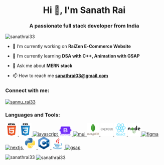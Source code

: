<h1 align="center">Hi 👋, I'm Sanath Rai</h1>
<h3 align="center">A passionate full stack developer from India</h3>

<p align="left"> <img src="https://komarev.com/ghpvc/?username=sanathrai33&label=Profile%20views&color=0e75b6&style=flat" alt="sanathrai33" /> </p>

- 🔭 I’m currently working on **RaiZen E-Commerce Website**

- 🌱 I’m currently learning **DSA with C++, Animation with GSAP**

- 💬 Ask me about **MERN stack**

- 📫 How to reach me **sanathrai03@gmail.com**

<h3 align="left">Connect with me:</h3>
<p align="left">
<a href="https://instagram.com/sannu_rai33" target="blank"><img align="center" src="https://raw.githubusercontent.com/rahuldkjain/github-profile-readme-generator/master/src/images/icons/Social/instagram.svg" alt="sannu_rai33" height="30" width="40" /></a>
</p>

<h3 align="left">Languages and Tools:</h3>
<p align="left"> <a href="https://www.w3.org/html/" target="_blank" rel="noreferrer"> <img src="https://raw.githubusercontent.com/devicons/devicon/master/icons/html5/html5-original-wordmark.svg" alt="html5" width="40" height="40"/> </a> <a href="https://www.w3schools.com/css/" target="_blank" rel="noreferrer"> <img src="https://raw.githubusercontent.com/devicons/devicon/master/icons/css3/css3-original-wordmark.svg" alt="css3" width="40" height="40"/> </a> <a href="https://developer.mozilla.org/en-US/docs/Web/JavaScript" target="_blank" rel="noreferrer"> <img src="https://miro.medium.com/v2/resize:fit:344/1*tZHcs0d7MAG-BBcjBekZYA.png" alt="javascript" width="40" height="40"/> </a> <a href="https://getbootstrap.com" target="_blank" rel="noreferrer"> <img src="https://raw.githubusercontent.com/devicons/devicon/master/icons/bootstrap/bootstrap-plain-wordmark.svg" alt="bootstrap" width="40" height="30"/> </a> <a href="https://mui.com" target="_blank" rel="noreferrer"> <img src="https://raw.githubusercontent.com/mui/material-ui/master/docs/public/static/logo.png" alt="mui" width="40" height="40"/> </a> <a href="https://www.mongodb.com/" target="_blank" rel="noreferrer"> <img src="https://raw.githubusercontent.com/devicons/devicon/master/icons/mongodb/mongodb-original-wordmark.svg" alt="mongodb" width="40" height="40"/> </a> <a href="https://expressjs.com" target="_blank" rel="noreferrer"> <img src="https://raw.githubusercontent.com/devicons/devicon/master/icons/express/express-original-wordmark.svg" alt="express" width="40" height="40"/> </a> <a href="https://reactjs.org/" target="_blank" rel="noreferrer"> <img src="https://raw.githubusercontent.com/devicons/devicon/master/icons/react/react-original-wordmark.svg" alt="react" width="40" height="40"/> </a> <a href="https://nodejs.org" target="_blank" rel="noreferrer"> <img src="https://raw.githubusercontent.com/devicons/devicon/master/icons/nodejs/nodejs-original-wordmark.svg" alt="nodejs" width="40" height="40"/> </a> <a href="https://www.figma.com/" target="_blank" rel="noreferrer"> <img src="https://www.vectorlogo.zone/logos/figma/figma-icon.svg" alt="figma" width="40" height="40"/> </a> <a href="https://nextjs.org/" target="_blank" rel="noreferrer"> <img src="https://cdn.worldvectorlogo.com/logos/nextjs-2.svg" alt="nextjs" width="40" height="40"/> </a> <a href="https://www.python.org" target="_blank" rel="noreferrer"> <img src="https://raw.githubusercontent.com/devicons/devicon/master/icons/python/python-original.svg" alt="python" width="40" height="40"/> </a> <a href="https://isocpp.org" target="_blank" rel="noreferrer"> <img src="https://raw.githubusercontent.com/devicons/devicon/master/icons/cplusplus/cplusplus-original.svg" alt="cplusplus" width="40" height="40"/> </a> <a href="https://www.oracle.com/java/" target="_blank" rel="noreferrer"> <img src="https://raw.githubusercontent.com/devicons/devicon/master/icons/java/java-original.svg" alt="java" width="40" height="40"/> </a> <a href="https://gsap.com/" target="_blank" rel="noreferrer"> <img src="https://s3-us-west-2.amazonaws.com/s.cdpn.io/16327/logo.gif" alt="gsap" width="40" height="40"/> </a>  </p>

<p><img align="left" src="https://github-readme-stats.vercel.app/api/top-langs?username=sanathrai33&show_icons=true&locale=en&layout=compact" alt="sanathrai33" /></p>

<p>&nbsp;<img align="center" src="https://github-readme-stats.vercel.app/api?username=sanathrai33&show_icons=true&locale=en" alt="sanathrai33" /></p>
